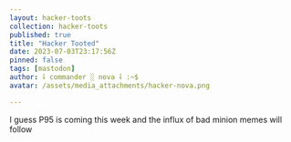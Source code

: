 ```yaml
---
layout: hacker-toots
collection: hacker-toots
published: true
title: "Hacker Tooted"
date: 2023-07-03T23:17:56Z
pinned: false
tags: [mastodon]
author: ⸸ commander ░ nova ⸸ :~$
avatar: /assets/media_attachments/hacker-nova.png

---
```


<p>I guess P95 is coming this week and the influx of bad minion memes will follow</p>


